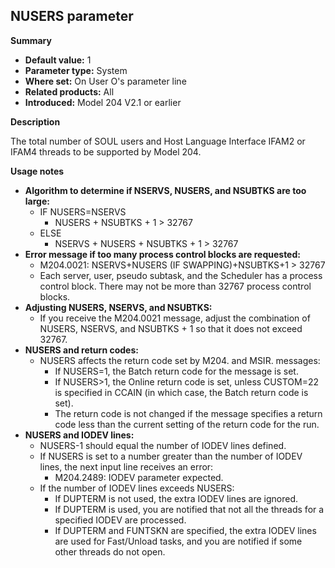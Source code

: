 ## NUSERS parameter

**Summary**

* **Default value:** 1
* **Parameter type:** System
* **Where set:** On User O's parameter line
* **Related products:** All
* **Introduced:** Model 204 V2.1 or earlier

**Description**

The total number of SOUL users and Host Language Interface IFAM2 or IFAM4 threads to be supported by Model 204.

**Usage notes**

* **Algorithm to determine if NSERVS, NUSERS, and NSUBTKS are too large:**
    * IF NUSERS=NSERVS
        * NUSERS + NSUBTKS + 1 > 32767
    * ELSE
        * NSERVS + NUSERS + NSUBTKS + 1 > 32767
* **Error message if too many process control blocks are requested:**
    * M204.0021: NSERVS+NUSERS (IF SWAPPING)+NSUBTKS+1 > 32767
    * Each server, user, pseudo subtask, and the Scheduler has a process control block. There may not be more than 32767 process control blocks.
* **Adjusting NUSERS, NSERVS, and NSUBTKS:**
    * If you receive the M204.0021 message, adjust the combination of NUSERS, NSERVS, and NSUBTKS + 1 so that it does not exceed 32767.
* **NUSERS and return codes:**
    * NUSERS affects the return code set by M204. and MSIR. messages:
        * If NUSERS=1, the Batch return code for the message is set.
        * If NUSERS>1, the Online return code is set, unless CUSTOM=22 is specified in CCAIN (in which case, the Batch return code is set).
        * The return code is not changed if the message specifies a return code less than the current setting of the return code for the run.
* **NUSERS and IODEV lines:**
    * NUSERS-1 should equal the number of IODEV lines defined.
    * If NUSERS is set to a number greater than the number of IODEV lines, the next input line receives an error:
        * M204.2489: IODEV parameter expected.
    * If the number of IODEV lines exceeds NUSERS:
        * If DUPTERM is not used, the extra IODEV lines are ignored.
        * If DUPTERM is used, you are notified that not all the threads for a specified IODEV are processed.
        * If DUPTERM and FUNTSKN are specified, the extra IODEV lines are used for Fast/Unload tasks, and you are notified if some other threads do not open.
